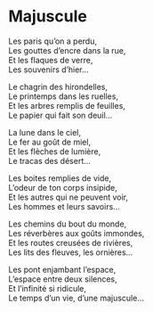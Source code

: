 # Majuscule  
  
Les paris qu’on a perdu,  
Les gouttes d’encre dans la rue,  
Et les flaques de verre,  
Les souvenirs d’hier…  
  
Le chagrin des hirondelles,  
Le printemps dans les ruelles,  
Et les arbres remplis de feuilles,  
Le papier qui fait son deuil…  
  
La lune dans le ciel,  
Le fer au goût de miel,  
Et les flèches de lumière,  
Le tracas des désert…  
  
Les boites remplies de vide,  
L’odeur de ton corps insipide,  
Et les autres qui ne peuvent voir,  
Les hommes et leurs savoirs…  
  
Les chemins du bout du monde,  
Les réverbères aux goûts immondes,  
Et les routes creusées de rivières,  
Les lits des fleuves, les ornières…  
  
Les pont enjambant l’espace,  
L’espace entre deux silences,  
Et l’infinité si ridicule,  
Le temps d’un vie, d’une majuscule…  
